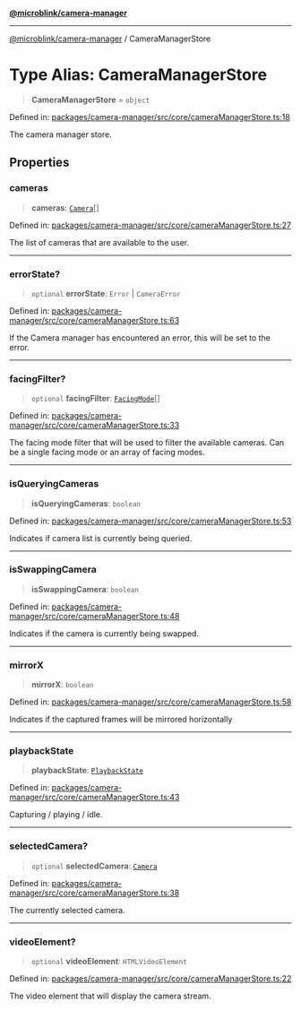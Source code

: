 [**@microblink/camera-manager**](../README.md)

---

[@microblink/camera-manager](../README.md) / CameraManagerStore

# Type Alias: CameraManagerStore

> **CameraManagerStore** = `object`

Defined in: [packages/camera-manager/src/core/cameraManagerStore.ts:18](https://github.com/BlinkID/blinkid-web/blob/main/packages/camera-manager/src/core/cameraManagerStore.ts)

The camera manager store.

## Properties

### cameras

> **cameras**: [`Camera`](../classes/Camera.md)[]

Defined in: [packages/camera-manager/src/core/cameraManagerStore.ts:27](https://github.com/BlinkID/blinkid-web/blob/main/packages/camera-manager/src/core/cameraManagerStore.ts)

The list of cameras that are available to the user.

---

### errorState?

> `optional` **errorState**: `Error` \| `CameraError`

Defined in: [packages/camera-manager/src/core/cameraManagerStore.ts:63](https://github.com/BlinkID/blinkid-web/blob/main/packages/camera-manager/src/core/cameraManagerStore.ts)

If the Camera manager has encountered an error, this will be set to the error.

---

### facingFilter?

> `optional` **facingFilter**: [`FacingMode`](FacingMode.md)[]

Defined in: [packages/camera-manager/src/core/cameraManagerStore.ts:33](https://github.com/BlinkID/blinkid-web/blob/main/packages/camera-manager/src/core/cameraManagerStore.ts)

The facing mode filter that will be used to filter the available cameras.
Can be a single facing mode or an array of facing modes.

---

### isQueryingCameras

> **isQueryingCameras**: `boolean`

Defined in: [packages/camera-manager/src/core/cameraManagerStore.ts:53](https://github.com/BlinkID/blinkid-web/blob/main/packages/camera-manager/src/core/cameraManagerStore.ts)

Indicates if camera list is currently being queried.

---

### isSwappingCamera

> **isSwappingCamera**: `boolean`

Defined in: [packages/camera-manager/src/core/cameraManagerStore.ts:48](https://github.com/BlinkID/blinkid-web/blob/main/packages/camera-manager/src/core/cameraManagerStore.ts)

Indicates if the camera is currently being swapped.

---

### mirrorX

> **mirrorX**: `boolean`

Defined in: [packages/camera-manager/src/core/cameraManagerStore.ts:58](https://github.com/BlinkID/blinkid-web/blob/main/packages/camera-manager/src/core/cameraManagerStore.ts)

Indicates if the captured frames will be mirrored horizontally

---

### playbackState

> **playbackState**: [`PlaybackState`](PlaybackState.md)

Defined in: [packages/camera-manager/src/core/cameraManagerStore.ts:43](https://github.com/BlinkID/blinkid-web/blob/main/packages/camera-manager/src/core/cameraManagerStore.ts)

Capturing / playing / idle.

---

### selectedCamera?

> `optional` **selectedCamera**: [`Camera`](../classes/Camera.md)

Defined in: [packages/camera-manager/src/core/cameraManagerStore.ts:38](https://github.com/BlinkID/blinkid-web/blob/main/packages/camera-manager/src/core/cameraManagerStore.ts)

The currently selected camera.

---

### videoElement?

> `optional` **videoElement**: `HTMLVideoElement`

Defined in: [packages/camera-manager/src/core/cameraManagerStore.ts:22](https://github.com/BlinkID/blinkid-web/blob/main/packages/camera-manager/src/core/cameraManagerStore.ts)

The video element that will display the camera stream.
